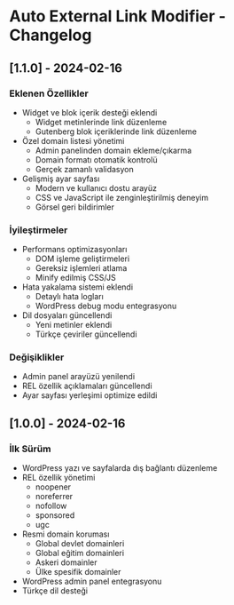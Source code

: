 # Auto External Link Modifier - Changelog

## [1.1.0] - 2024-02-16

### Eklenen Özellikler
- Widget ve blok içerik desteği eklendi
  - Widget metinlerinde link düzenleme
  - Gutenberg blok içeriklerinde link düzenleme
- Özel domain listesi yönetimi
  - Admin panelinden domain ekleme/çıkarma
  - Domain formatı otomatik kontrolü
  - Gerçek zamanlı validasyon
- Gelişmiş ayar sayfası
  - Modern ve kullanıcı dostu arayüz
  - CSS ve JavaScript ile zenginleştirilmiş deneyim
  - Görsel geri bildirimler

### İyileştirmeler
- Performans optimizasyonları
  - DOM işleme geliştirmeleri
  - Gereksiz işlemleri atlama
  - Minify edilmiş CSS/JS
- Hata yakalama sistemi eklendi
  - Detaylı hata logları
  - WordPress debug modu entegrasyonu
- Dil dosyaları güncellendi
  - Yeni metinler eklendi
  - Türkçe çeviriler güncellendi

### Değişiklikler
- Admin panel arayüzü yenilendi
- REL özellik açıklamaları güncellendi
- Ayar sayfası yerleşimi optimize edildi

## [1.0.0] - 2024-02-16

### İlk Sürüm
- WordPress yazı ve sayfalarda dış bağlantı düzenleme
- REL özellik yönetimi
  - noopener
  - noreferrer
  - nofollow
  - sponsored
  - ugc
- Resmi domain koruması
  - Global devlet domainleri
  - Global eğitim domainleri
  - Askeri domainler
  - Ülke spesifik domainler
- WordPress admin panel entegrasyonu
- Türkçe dil desteği